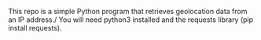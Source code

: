 This repo is a simple Python program that retrieves geolocation data from an IP address./
You will need python3 installed and the requests library (pip install requests).
